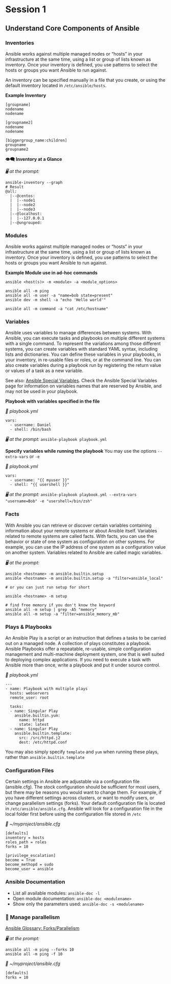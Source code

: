 # Session 1

## Understand Core Components of Ansible 

### Inventories 
Ansible works against multiple managed nodes or “hosts” in your infrastructure at the same time, using a list or group of lists known as inventory. Once your inventory is defined, you use patterns to select the hosts or groups you want Ansible to run against.

An inventory can be specified manually in a file that you create, or using the default inventory located in `/etc/ansible/hosts`. 

**Example Inventory**
```
[groupname]
nodename
nodename

[groupname2]
nodename
nodename

[biggergroup_name:children]
groupname
groupname2
```

**👁️‍🗨 Inventory at a Glance**

*🖥️ at the prompt:*
```
ansible-inventory --graph
# Result
@all:
  |--@centos:
  |  |--node1
  |  |--node2
  |  |--node3
  |--@localhost:
  |  |--127.0.0.1
  |--@ungrouped:
```  

### Modules 
Ansible works against multiple managed nodes or “hosts” in your infrastructure at the same time, using a list or group of lists known as inventory. Once your inventory is defined, you use patterns to select the hosts or groups you want Ansible to run against.

**Example Module use in ad-hoc commands**
```
ansible <host(s)> -m <module> -a <module_options>

ansible all -m ping
ansible all -m user -a "name=bob state=present"
ansible dev -m shell -a "echo 'Hello world'"

ansible all -m command -a "cat /etc/hostname" 
```

### Variables 
Ansible uses variables to manage differences between systems. With Ansible, you can execute tasks and playbooks on multiple different systems with a single command. To represent the variations among those different systems, you can create variables with standard YAML syntax, including lists and dictionaries. You can define these variables in your playbooks, in your inventory, in re-usable files or roles, or at the command line. You can also create variables during a playbook run by registering the return value or values of a task as a new variable.

See also: [Ansible Special Variables](https://docs.ansible.com/ansible/latest/reference_appendices/special_variables.html). Check the Ansible Special Variables page for information on variables names that are reserved by Ansible, and may not be used in your playbook. 

**Playbook with variables specified in the file**

*📃 playbook.yml* 
```
vars: 
  - username: Daniel 
  - shell: /bin/bash   
```

*🖥️ at the prompt:* `ansible-playbook playbook.yml`

**Specify variables while running the playbook**
You may use the options `--extra-vars` or `-e` 

*📃 playbook.yml* 
```
vars: 
  - username: "{{ myuser }}"
  - shell: "{{ usershell }}"
```

*🖥️ at the prompt:* 
`ansible-playbook playbook.yml --extra-vars "username=Bob" -e "usershell=/bin/zsh"`

### Facts
With Ansible you can retrieve or discover certain variables containing information about your remote systems or about Ansible itself. Variables related to remote systems are called facts. With facts, you can use the behavior or state of one system as configuration on other systems. For example, you can use the IP address of one system as a configuration value on another system. Variables related to Ansible are called magic variables.

*🖥️ at the prompt:* 
```
ansible <hostname> -m ansible.builtin.setup 
ansible <hostname> -m ansible.builtin.setup -a "filter=ansible_local"

# or you can just run setup for short

ansible <hostname> -m setup 

# find free memory if you don't know the keyword
ansible all -m setup | grep -A5 "memory" 
ansible all -m setup -a "filter=ansible_memory_mb"
```

### Plays & Playbooks 
An Ansible Play is a script or an instruction that defines a tasks to be carried out on a managed node. A collection of plays constitutes a playbook. Ansible Playbooks offer a repeatable, re-usable, simple configuration management and multi-machine deployment system, one that is well suited to deploying complex applications. If you need to execute a task with Ansible more than once, write a playbook and put it under source control.

*📃 playbook.yml* 
```
---
- name: Playbook with multiple plays 
  hosts: webservers
  remote_user: root

  tasks: 
  - name: Singular Play
    ansible.builtin.yum:
      name: httpd
      state: latest
  - name: Singular Play
    ansible.builtin.template: 
      src: /src/httpd.j2
      dest: /etc/httpd.conf 
```
You may also simply specify `template` and `yum` when running these plays, rather than `ansible.builtin.template` 

### Configuration Files 
Certain settings in Ansible are adjustable via a configuration file (ansible.cfg). The stock configuration should be sufficient for most users, but there may be reasons you would want to change them. For example, if you have different settings across clusters, or want to modify users, or change parallelism settings (forks). Your default configuration file is located in `/etc/ansible/ansible.cfg`. Ansible will look for a configuration file in the local folder first before using the configuration file stored in `/etc` 

*📃 ~/myproject/ansible.cfg* 
```
[defaults]
inventory = hosts
roles_path = roles
forks = 10

[privilege_escalation]
become = True
become_methopd = sudo
become_user = ansible
```

### Ansible Documentation 
- List all available modules: `ansible-doc -l` 
- Open module documentation: `ansible-doc <modulename>` 
- Show only the parameters used: `ansible-doc -s <modulename>` 

### 🍴 Manage parallelism
[Ansible Glossary: Forks/Parallelism](https://docs.ansible.com/ansible/latest/reference_appendices/glossary.html#term-Forks) 

*🖥️ at the prompt:* 
```
ansible all -m ping --forks 10
ansible all -m ping -f 10
```

*📃 ~/myproject/ansible.cfg* 
```
[defaults]
forks = 10
```